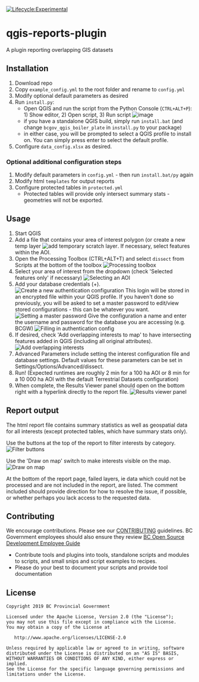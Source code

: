 [![Lifecycle:Experimental](https://img.shields.io/badge/Lifecycle-Experimental-339999)](<Redirect-URL>)
# qgis-reports-plugin
A plugin reporting overlapping GIS datasets

## Installation
1. Download repo
2. Copy `example_config.yml` to the root folder and rename to `config.yml`
3. Modify optional default parameters as desired
4. Run `install.py`:
    - Open QGIS and run the script from the Python Console (`CTRL+ALT+P`): 1) Show editor, 2) Open script, 3) Run script
    ![image](https://user-images.githubusercontent.com/38586679/175171494-0aa1e977-ed1f-49f0-b31d-d0f33d5deee0.png)
    - if you have a standalone QGIS build, simply run `install.bat` (and change `bcgov_qgis_boiler_plate` in `install.py` to your package)
    - in either case, you will be prompted to select a QGIS profile to install on. You can simply press enter to select the default profile.
5. Configure `data_config.xlsx` as desired. 
<!-- TODO - add more explanation on data config. -->

### Optional additional configuration steps
1. Modify default parameters in `config.yml` - then run `install.bat/py` again
2. Modify html `templates` for output reports
3. Configure protected tables in `protected.yml`
    - Protected tables will provide only intersect summary stats - geometries will not be exported.

## Usage
1. Start QGIS
2. Add a file that contains your area of interest polygon (or create a new temp layer ![add temporary scratch layer](https://user-images.githubusercontent.com/38586679/177222992-26296bd0-e5fb-4f2f-9a70-5b1aa700de27.png). If necessary, select features within the AOI.
3. Open the Processing Toolbox (CTRL+ALT+T) and select `dissect` from Scripts at the bottom of the toolbox
![Processing toolbox](https://user-images.githubusercontent.com/38586679/177223206-ca622e66-5db8-4a51-af80-df61e8caf1df.png)
4. Select your area of interest from the dropdown (check 'Selected features only' if necessary)
![Selecting an AOI](https://user-images.githubusercontent.com/38586679/177374788-f756326c-eb65-4dcc-911e-ab142aeffbf4.png)
5. Add your database credentials (+).  
![Create a new authentication configuration](https://user-images.githubusercontent.com/38586679/177375117-ceb17315-fd07-4aed-805e-bfb7d087aa47.png)
This login will be stored in an encrypted file within your QGIS profile. If you haven't done so previously, you will be asked to set a master password to edit/view stored configurations - this can be whatever you want.
![Setting a master password](https://user-images.githubusercontent.com/38586679/177377128-dd3c051d-5dd7-4f45-b0f0-fd495d348ea5.png)
Give the configuration a name and enter the username and password for the database you are accessing (e.g. BCGW)
![Filling in authentication config](https://user-images.githubusercontent.com/38586679/177375401-11d08a33-5465-414f-835e-d5d317d6bc05.png)
6. If desired, check 'Add overlapping interests to map' to have intersecting features added in QGIS (including all original attributes).
![Add overlapping interests](https://user-images.githubusercontent.com/38586679/177377485-1dd734a9-06f8-44e0-9316-aa52340d783b.png)
7. Advanced Parameters include setting the interest configuration file and database settings. Default values for these parameters can be set in Settings/Options/Advanced/dissect.
8. Run! (Expected runtimes are roughly 2 min for a 100 ha AOI or 8 min for a 10 000 ha AOI with the default Terrestrial Datasets configuration)
9. When complete, the Results Viewer panel should open on the bottom right with a hyperlink directly to the report file.
![Results viewer panel](https://user-images.githubusercontent.com/38586679/177389872-c55e4cf4-e0e1-4553-8622-44ad9c951e89.png)

## Report output
The html report file contains summary statistics as well as geospatial data for all interests (except protected tables, which have summary stats only).

Use the buttons at the top of the report to filter interests by category.
![Filter buttons](https://user-images.githubusercontent.com/38586679/177390507-469f28d5-7507-4057-856f-cb910a36a486.png)

Use the 'Draw on map' switch to make interests visible on the map.
![Draw on map](https://user-images.githubusercontent.com/38586679/177390793-9de875e4-67ee-4916-b0fd-f6c9ac491651.png)

At the bottom of the report page, failed layers, ie data which could not be processed and are not included in the report, are listed. The comment included should provide direction for how to resolve the issue, if possible, or whether perhaps you lack access to the requested data.

## Contributing
We encourage contributions. Please see our [CONTRIBUTING](https://github.com/bcgov/gis-pantry/blob/master/CONTRIBUTING.md) guidelines. BC Government employees should also ensure they review [BC Open Source Development Employee Guide](https://github.com/bcgov/BC-Policy-Framework-For-GitHub/blob/master/BC-Open-Source-Development-Employee-Guide/README.md) 
* Contribute tools and plugins into tools, standalone scripts and modules to scripts, and small snips and script examples to recipes.
* Please do your best to document your scripts and provide tool documentation 

## License
    Copyright 2019 BC Provincial Government

    Licensed under the Apache License, Version 2.0 (the "License");
    you may not use this file except in compliance with the License.
    You may obtain a copy of the License at

       http://www.apache.org/licenses/LICENSE-2.0

    Unless required by applicable law or agreed to in writing, software
    distributed under the License is distributed on an "AS IS" BASIS,
    WITHOUT WARRANTIES OR CONDITIONS OF ANY KIND, either express or implied.
    See the License for the specific language governing permissions and
    limitations under the License.
